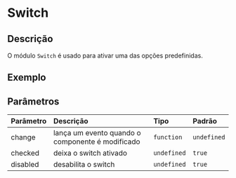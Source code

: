 # Switch

## Descrição

O módulo `Switch` é usado para ativar uma das opções predefinidas.

## Exemplo

<!-- Example.Html -->

## Parâmetros

| Parâmetro | Descrição                                         | Tipo            | Padrão     |
| :-------- | :------------------------------------------------ | :-------------- | :--------- |
| change    | lança um evento quando o componente é modificado  | `function`      | `undefined`|
| checked   | deixa o switch ativado                            | `undefined`     | `true`     |
| disabled  | desabilita o switch                               | `undefined`     | `true`     |
